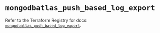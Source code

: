 # `mongodbatlas_push_based_log_export`

Refer to the Terraform Registry for docs: [`mongodbatlas_push_based_log_export`](https://registry.terraform.io/providers/mongodb/mongodbatlas/1.25.0/docs/resources/push_based_log_export).
